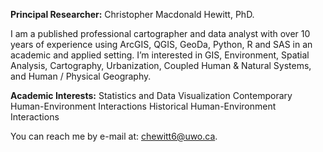 **Principal Researcher:** Christopher Macdonald Hewitt, PhD. 

I am a published professional cartographer and data analyst with over 10 years of experience using ArcGIS, QGIS, GeoDa, Python, R and SAS in an academic and applied setting.  I’m interested in GIS, Environment, Spatial Analysis, Cartography, Urbanization, Coupled Human & Natural Systems, and Human / Physical Geography.  

**Academic Interests:**
Statistics and Data Visualization
Contemporary Human-Environment Interactions
Historical Human-Environment Interactions

You can reach me by e-mail at: chewitt6@uwo.ca.

<!---
GISConsultant87/GISConsultant87 is a ✨ special ✨ repository because its `README.md` (this file) appears on your GitHub profile.
You can click the Preview link to take a look at your changes.
--->
